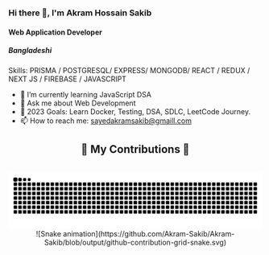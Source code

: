 ### Hi there 👋, I'm Akram Hossain Sakib              
#### Web Application Developer
##### Bangladeshi

Skills: PRISMA / POSTGRESQL/ EXPRESS/ MONGODB/ REACT / REDUX / NEXT JS / FIREBASE / JAVASCRIPT

- 🌱 I’m currently learning JavaScript DSA
- 💬 Ask me about Web Development
- 🥅 2023 Goals: Learn Docker, Testing, DSA, SDLC, LeetCode Journey.
- 📫 How to reach me: sayedakramsakib@gmaill.com 

<div align="center">
  <h2>🐍 My Contributions 🐍</h2>
  <br>
  <img alt="snake eating my contributions" src="https://raw.githubusercontent.com/Akram-Sakib/Akram-Sakib/output/github-contribution-grid-snake.svg" />
   ![Snake animation](https://github.com/Akram-Sakib/Akram-Sakib/blob/output/github-contribution-grid-snake.svg)
  <br/><br/><br/>
</div>
